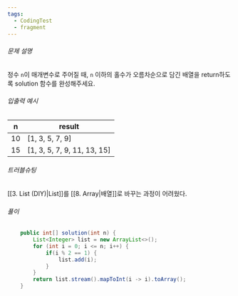 ```yaml
---
tags:
  - CodingTest
  - fragment
---
```

###### 문제 설명
정수 `n`이 매개변수로 주어질 때, `n` 이하의 홀수가 오름차순으로 담긴 배열을 return하도록 solution 함수를 완성해주세요.
###### 입출력 예시
|n|result|
|---|---|
|10|[1, 3, 5, 7, 9]|
|15|[1, 3, 5, 7, 9, 11, 13, 15]|
###### 트러블슈팅
[[3. List (DIY)|List]]를 [[8. Array|배열]]로 바꾸는 과정이 어려웠다.
###### 풀이
```java hl:8
    public int[] solution(int n) {
        List<Integer> list = new ArrayList<>();
        for (int i = 0; i <= n; i++) {
            if(i % 2 == 1) {
                list.add(i);
            }
        }
        return list.stream().mapToInt(i -> i).toArray();
    }
```


